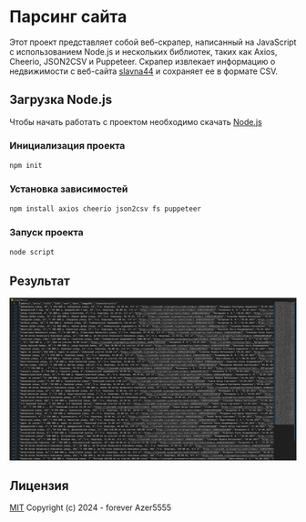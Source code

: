 # Парсинг сайта

Этот проект представляет собой веб-скрапер, написанный на JavaScript с использованием Node.js и нескольких библиотек, таких как Axios, Cheerio, JSON2CSV и Puppeteer. Скрапер извлекает информацию о недвижимости с веб-сайта 
 [slavna44](https://slavna44.ru/propertys?page=1) и сохраняет ее в формате CSV.

## Загрузка Node.js

Чтобы начать работать с проектом необходимо скачать [Node.js](https://nodejs.org/en) 

### Инициализация проекта

```sh
npm init
```

### Установка зависимостей

```sh
npm install axios cheerio json2csv fs puppeteer
```

### Запуск проекта

```sh
node script
```

## Результат

![Изображение 1](photo.png)

## Лицензия
[MIT](https://opensource.org/license/mit/) Copyright (c) 2024 - forever Azer5555
